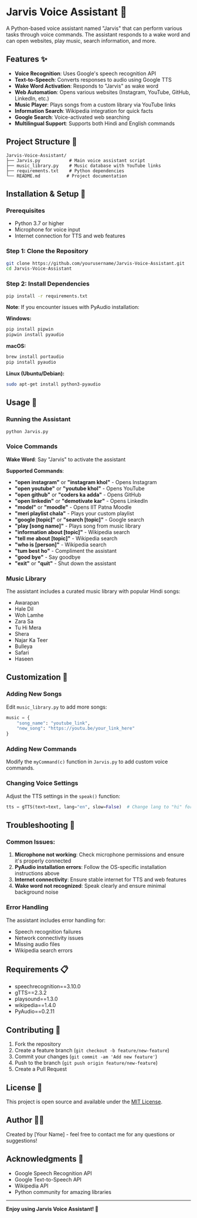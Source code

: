 # Jarvis Voice Assistant 🤖

A Python-based voice assistant named "Jarvis" that can perform various tasks through voice commands. The assistant responds to a wake word and can open websites, play music, search information, and more.

## Features ✨

- **Voice Recognition**: Uses Google's speech recognition API
- **Text-to-Speech**: Converts responses to audio using Google TTS
- **Wake Word Activation**: Responds to "Jarvis" as wake word
- **Web Automation**: Opens various websites (Instagram, YouTube, GitHub, LinkedIn, etc.)
- **Music Player**: Plays songs from a custom library via YouTube links
- **Information Search**: Wikipedia integration for quick facts
- **Google Search**: Voice-activated web searching
- **Multilingual Support**: Supports both Hindi and English commands

## Project Structure 📁

```
Jarvis-Voice-Assistant/
├── Jarvis.py           # Main voice assistant script
├── music_library.py    # Music database with YouTube links
├── requirements.txt    # Python dependencies
└── README.md          # Project documentation
```

## Installation & Setup 🚀

### Prerequisites
- Python 3.7 or higher
- Microphone for voice input
- Internet connection for TTS and web features

### Step 1: Clone the Repository
```bash
git clone https://github.com/yourusername/Jarvis-Voice-Assistant.git
cd Jarvis-Voice-Assistant
```

### Step 2: Install Dependencies
```bash
pip install -r requirements.txt
```

**Note**: If you encounter issues with PyAudio installation:

**Windows:**
```bash
pip install pipwin
pipwin install pyaudio
```

**macOS:**
```bash
brew install portaudio
pip install pyaudio
```

**Linux (Ubuntu/Debian):**
```bash
sudo apt-get install python3-pyaudio
```

## Usage 💬

### Running the Assistant
```bash
python Jarvis.py
```

### Voice Commands

**Wake Word**: Say "Jarvis" to activate the assistant

**Supported Commands**:
- **"open instagram"** or **"instagram khol"** - Opens Instagram
- **"open youtube"** or **"youtube khol"** - Opens YouTube  
- **"open github"** or **"coders ka adda"** - Opens GitHub
- **"open linkedin"** or **"demotivate kar"** - Opens LinkedIn
- **"model"** or **"moodle"** - Opens IIT Patna Moodle
- **"meri playlist chala"** - Plays your custom playlist
- **"google [topic]"** or **"search [topic]"** - Google search
- **"play [song name]"** - Plays song from music library
- **"information about [topic]"** - Wikipedia search
- **"tell me about [topic]"** - Wikipedia search
- **"who is [person]"** - Wikipedia search
- **"tum best ho"** - Compliment the assistant
- **"good bye"** - Say goodbye
- **"exit"** or **"quit"** - Shut down the assistant

### Music Library
The assistant includes a curated music library with popular Hindi songs:
- Awarapan
- Hale Dil
- Woh Lamhe
- Zara Sa
- Tu Hi Mera
- Shera
- Najar Ka Teer
- Bulleya
- Safari
- Haseen

## Customization 🎨

### Adding New Songs
Edit `music_library.py` to add more songs:
```python
music = {
    "song_name": "youtube_link",
    "new_song": "https://youtu.be/your_link_here"
}
```

### Adding New Commands
Modify the `myCommand(c)` function in `Jarvis.py` to add custom voice commands.

### Changing Voice Settings
Adjust the TTS settings in the `speak()` function:
```python
tts = gTTS(text=text, lang="en", slow=False)  # Change lang to "hi" for Hindi
```

## Troubleshooting 🔧

### Common Issues:

1. **Microphone not working**: Check microphone permissions and ensure it's properly connected
2. **PyAudio installation errors**: Follow the OS-specific installation instructions above
3. **Internet connectivity**: Ensure stable internet for TTS and web features
4. **Wake word not recognized**: Speak clearly and ensure minimal background noise

### Error Handling
The assistant includes error handling for:
- Speech recognition failures
- Network connectivity issues
- Missing audio files
- Wikipedia search errors

## Requirements 📋

- speechrecognition==3.10.0
- gTTS==2.3.2
- playsound==1.3.0
- wikipedia==1.4.0
- PyAudio==0.2.11

## Contributing 🤝

1. Fork the repository
2. Create a feature branch (`git checkout -b feature/new-feature`)
3. Commit your changes (`git commit -am 'Add new feature'`)
4. Push to the branch (`git push origin feature/new-feature`)
5. Create a Pull Request

## License 📄

This project is open source and available under the [MIT License](LICENSE).

## Author 👨‍💻

Created by [Your Name] - feel free to contact me for any questions or suggestions!

## Acknowledgments 🙏

- Google Speech Recognition API
- Google Text-to-Speech API
- Wikipedia API
- Python community for amazing libraries

---

**Enjoy using Jarvis Voice Assistant! 🚀**